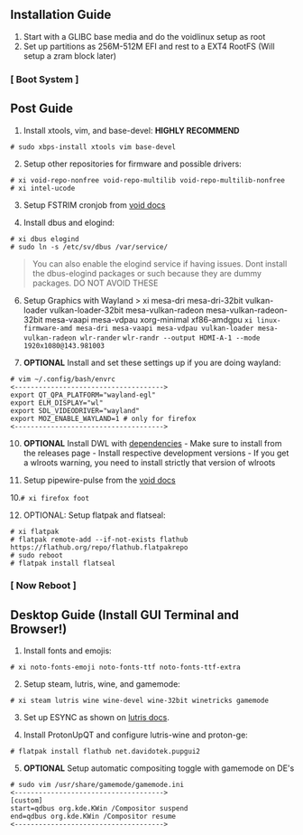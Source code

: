 ## Installation Guide
  1. Start with a GLIBC base media and do the voidlinux setup as root
  2. Set up partitions as 256M-512M EFI and rest to a EXT4 RootFS (Will setup a zram block later)
### **[ Boot System ]**
    
## Post Guide
  1. Install xtools, vim, and base-devel: **HIGHLY RECOMMEND**
    
    # sudo xbps-install xtools vim base-devel

  2. Setup other repositories for firmware and possible drivers:
    
    # xi void-repo-nonfree void-repo-multilib void-repo-multilib-nonfree
    # xi intel-ucode
    
  3. Setup FSTRIM cronjob from [void docs](https://docs.voidlinux.org/config/ssd.html#periodic-trim-with-cron)
    
  5. Install dbus and elogind:
  
    # xi dbus elogind
    # sudo ln -s /etc/sv/dbus /var/service/
> You can also enable the elogind service if having issues. Dont install the dbus-elogind packages or such because they are dummy packages. DO NOT AVOID THESE
    
  6. Setup Graphics with Wayland
    > xi mesa-dri mesa-dri-32bit vulkan-loader vulkan-loader-32bit mesa-vulkan-radeon mesa-vulkan-radeon-32bit mesa-vaapi mesa-vdpau xorg-minimal xf86-amdgpu
    `xi linux-firmware-amd mesa-dri mesa-vaapi mesa-vdpau vulkan-loader mesa-vulkan-radeon wlr-rander`
    `wlr-randr --output HDMI-A-1 --mode 1920x1080@143.981003`
    
  8. **OPTIONAL** Install and set these settings up if you are doing wayland:
    
    # vim ~/.config/bash/envrc
    <------------------------------------->
    export QT_QPA_PLATFORM="wayland-egl"
    export ELM_DISPLAY="wl"
    export SDL_VIDEODRIVER="wayland"
    export MOZ_ENABLE_WAYLAND=1 # only for firefox
    <------------------------------------->

 10. **OPTIONAL** Install DWL with [dependencies](https://codeberg.org/dwl/dwl#building-dwl)
    - Make sure to install from the releases page
    - Install respective development versions
    - If you get a wlroots warning, you need to install strictly that version of wlroots
    
  9. Setup pipewire-pulse from the [void docs](https://docs.voidlinux.org/config/media/pipewire.html)

  10.`# xi firefox foot`

  12. OPTIONAL: Setup flatpak and flatseal:
  
    # xi flatpak
    # flatpak remote-add --if-not-exists flathub https://flathub.org/repo/flathub.flatpakrepo
    # sudo reboot
    # flatpak install flatseal
  ### [ **Now Reboot** ]
    
## Desktop Guide (Install GUI Terminal and Browser!)
  1. Install fonts and emojis:
    
    # xi noto-fonts-emoji noto-fonts-ttf noto-fonts-ttf-extra
    
  2. Setup steam, lutris, wine, and gamemode:
    
    # xi steam lutris wine wine-devel wine-32bit winetricks gamemode
  
  3. Set up ESYNC as shown on [lutris docs](https://github.com/lutris/docs).
  
  4. Install ProtonUpQT and configure lutris-wine and proton-ge:
    
    # flatpak install flathub net.davidotek.pupgui2
  
  5. **OPTIONAL** Setup automatic compositing toggle with gamemode on DE's
  
    # sudo vim /usr/share/gamemode/gamemode.ini
    <------------------------------------->
    [custom]
    start=qdbus org.kde.KWin /Compositor suspend
    end=qdbus org.kde.KWin /Compositor resume
    <------------------------------------->
  
